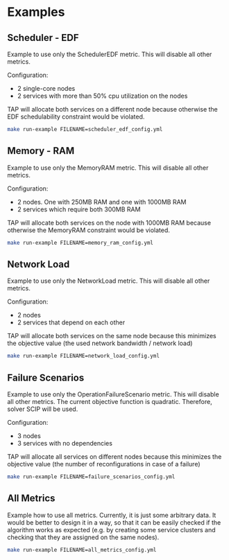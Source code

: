 # Examples

## Scheduler - EDF
Example to use only the SchedulerEDF metric. This will disable all other metrics.

Configuration:
* 2 single-core nodes
* 2 services with more than 50% cpu utilization on the nodes

TAP will allocate both services on a different node because otherwise the EDF schedulability constraint would be violated.

```bash
make run-example FILENAME=scheduler_edf_config.yml
```

## Memory - RAM
Example to use only the MemoryRAM metric. This will disable all other metrics.

Configuration:
* 2 nodes. One with 250MB RAM and one with 1000MB RAM
* 2 services which require both 300MB RAM

TAP will allocate both services on the node with 1000MB RAM because otherwise the MemoryRAM constraint would be violated.

```bash
make run-example FILENAME=memory_ram_config.yml
```

## Network Load
Example to use only the NetworkLoad metric. This will disable all other metrics.

Configuration:
* 2 nodes
* 2 services that depend on each other

TAP will allocate both services on the same node because this minimizes the objective value (the used network bandwidth / network load)

```bash
make run-example FILENAME=network_load_config.yml
```

## Failure Scenarios
Example to use only the OperationFailureScenario metric. This will disable all other metrics. The current objective function is quadratic. Therefore, solver SCIP will be used.

Configuration:
* 3 nodes
* 3 services with no dependencies

TAP will allocate all services on different nodes because this minimizes the objective value (the number of reconfigurations in case of a failure)

```bash
make run-example FILENAME=failure_scenarios_config.yml
```

## All Metrics
Example how to use all metrics. Currently, it is just some arbitrary data. It would be better to design it in a way, so that it can be easily checked if the algorithm works as expected (e.g. by creating some service clusters and checking that they are assigned on the same nodes).

```bash
make run-example FILENAME=all_metrics_config.yml
```
